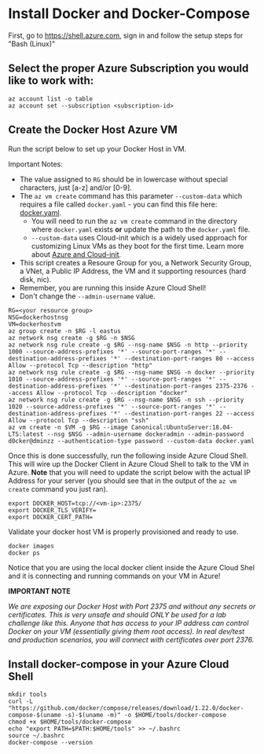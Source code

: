 # Install Docker and Docker-Compose

First, go to https://shell.azure.com, sign in and follow the setup steps for "Bash (Linux)"

## Select the proper Azure Subscription you would like to work with:
```
az account list -o table
az account set --subscription <subscription-id>
```

## Create the Docker Host Azure VM

Run the script below to set up your Docker Host in VM. 

Important Notes:

* The value assigned to `RG` should be in lowercase without special characters, just [a-z] and/or [0-9].
* The `az vm create` command has this parameter `--custom-data` which requires a file called `docker.yaml` - you can find this file here: [docker.yaml](../../../Resources/Code/docker.yaml). 
     * You will need to run the `az vm create` command in the directory where `docker.yaml` exists **or** update the path to the `docker.yaml` file.
     * `--custom-data` uses Cloud-init which is a widely used approach for customizing Linux VMs as they boot for the first time. Learn more about [Azure and Cloud-init](https://docs.microsoft.com/en-us/azure/virtual-machines/linux/using-cloud-init).
* This script creates a Resoure Group for you, a Network Security Group, a VNet, a Public IP Address, the VM and it supporting resources (hard disk, nic).
* Remember, you are running this inside Azure Cloud Shell!
* Don't change the `--admin-username` value. 

```
RG=<your resource group>
NSG=dockerhostnsg
VM=dockerhostvm
az group create -n $RG -l eastus
az network nsg create -g $RG -n $NSG
az network nsg rule create -g $RG --nsg-name $NSG -n http --priority 1000 --source-address-prefixes '*' --source-port-ranges '*' --destination-address-prefixes '*' --destination-port-ranges 80 --access Allow --protocol Tcp --description "http"
az network nsg rule create -g $RG --nsg-name $NSG -n docker --priority 1010 --source-address-prefixes '*' --source-port-ranges '*' --destination-address-prefixes '*' --destination-port-ranges 2375-2376 --access Allow --protocol Tcp --description "docker"
az network nsg rule create -g $RG --nsg-name $NSG -n ssh --priority 1020 --source-address-prefixes '*' --source-port-ranges '*' --destination-address-prefixes '*' --destination-port-ranges 22 --access Allow --protocol Tcp --description "ssh"
az vm create -n $VM -g $RG --image Canonical:UbuntuServer:18.04-LTS:latest --nsg $NSG --admin-username dockeradmin --admin-password d0cker@dminzz --authentication-type password --custom-data docker.yaml 
```

Once this is done successfully, run the following inside Azure Cloud Shell. This will wire up the Docker Client in Azure Cloud Shell to talk to the VM in Azure. **Note** that you will need to update the script below with the actual IP Address for your server (you should see that in the output of the `az vm create` command you just ran).

```
export DOCKER_HOST=tcp://<vm-ip>:2375/
export DOCKER_TLS_VERIFY=
export DOCKER_CERT_PATH=
```

Validate your docker host VM is properly provisioned and ready to use.
```
docker images
docker ps
```
Notice that you are using the local docker client inside the Azure Cloud Shel and it is connecting and running commands on your VM in Azure! 

**IMPORTANT NOTE**

*We are exposing our Docker Host with Port 2375 and without any secrets or certificates. This is very unsafe and should ONLY be used for a lab challenge like this. Anyone that has access to your IP address can control Docker on your VM (essentially giving them root access). In real dev/test and production scenarios, you will connect with certificates over port 2376.*


## Install docker-compose in your Azure Cloud Shell
```
mkdir tools
curl -L "https://github.com/docker/compose/releases/download/1.22.0/docker-compose-$(uname -s)-$(uname -m)" -o $HOME/tools/docker-compose
chmod +x $HOME/tools/docker-compose
echo "export PATH=$PATH:$HOME/tools" >> ~/.bashrc
source ~/.bashrc
docker-compose --version
```
